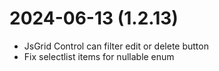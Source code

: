 ﻿# 2024-06-13 (1.2.13)
- JsGrid Control can filter edit or delete button
- Fix selectlist items for nullable enum